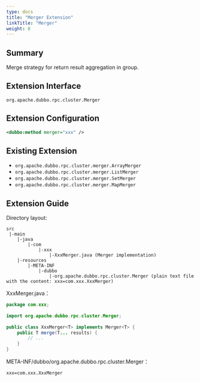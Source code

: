 ```yaml
---
type: docs
title: "Merger Extension"
linkTitle: "Merger"
weight: 8
---
```


## Summary

Merge strategy for return result aggregation in group.

## Extension Interface

`org.apache.dubbo.rpc.cluster.Merger`

## Extension Configuration

```xml
<dubbo:method merger="xxx" />
```

## Existing Extension

* `org.apache.dubbo.rpc.cluster.merger.ArrayMerger`
* `org.apache.dubbo.rpc.cluster.merger.ListMerger`
* `org.apache.dubbo.rpc.cluster.merger.SetMerger`
* `org.apache.dubbo.rpc.cluster.merger.MapMerger`

## Extension Guide

Directory layout:

```
src
 |-main
    |-java
        |-com
            |-xxx
                |-XxxMerger.java (Merger implementation)
    |-resources
        |-META-INF
            |-dubbo
                |-org.apache.dubbo.rpc.cluster.Merger (plain text file with the content: xxx=com.xxx.XxxMerger)
```

XxxMerger.java：

```java
package com.xxx;
 
import org.apache.dubbo.rpc.cluster.Merger;
 
public class XxxMerger<T> implements Merger<T> {
    public T merge(T... results) {
        // ...
    }
}
```

META-INF/dubbo/org.apache.dubbo.rpc.cluster.Merger：

```properties
xxx=com.xxx.XxxMerger
```

